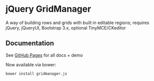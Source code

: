 # jQuery GridManager

A way of building rows and grids with built in editable regions; requires jQuery, jQueryUI, Bootstrap 3.x, optional TinyMCE/CKeditor
 
## Documentation
See [GitHub Pages][ghp] for all docs + demo

[ghp]: http://neokoenig.github.io/jQuery-gridmanager/ 

Now available via bower:

```
bower install gridmanager.js
```
